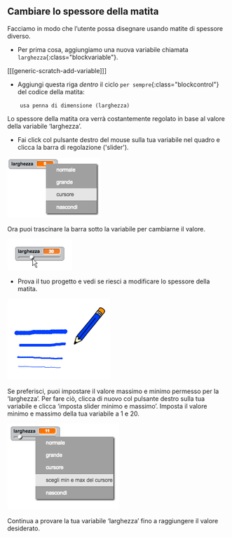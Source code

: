## Cambiare lo spessore della matita

Facciamo in modo che l’utente possa disegnare usando matite di spessore diverso.

+ Per prima cosa, aggiungiamo una nuova variabile chiamata `larghezza`{:class="blockvariable"}.

[[[generic-scratch-add-variable]]]

+ Aggiungi questa riga *dentro* il ciclo `per sempre`{:class="blockcontrol"} del codice della matita:

```blocks
    usa penna di dimensione (larghezza)
```

Lo spessore della matita ora verrà costantemente regolato in base al valore della variabile ‘larghezza’.

+ Fai click col pulsante destro del mouse sulla tua variabile nel quadro e clicca la barra di regolazione ('slider').

![screenshot](images/paint-slider.png)

Ora puoi trascinare la barra sotto la variabile per cambiarne il valore.

![screenshot](images/paint-slider-change.png)

+ Prova il tuo progetto e vedi se riesci a modificare lo spessore della matita.

![screenshot](images/paint-width-test.png)

Se preferisci, puoi impostare il valore massimo e minimo permesso per la ‘larghezza’. Per fare ciò, clicca di nuovo col pulsante destro sulla tua variabile e clicca ‘imposta slider minimo e massimo’. Imposta il valore minimo e massimo della tua variabile a 1 e 20.

![screenshot](images/paint-slider-max.png)

Continua a provare la tua variabile ‘larghezza’ fino a raggiungere il valore desiderato.